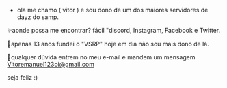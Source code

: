 - ola me chamo ( vitor ) e sou dono de um dos maiores servidores de dayz do samp.

✨️aonde possa me encontrar? fácil "discord, Instagram, Facebook  e Twitter.

🔰apenas 13 anos fundei o "VSRP" hoje em dia não sou mais dono de lá.

📢qualquer dúvida entrem no meu e-mail e mandem um mensagem Vitoremanuel123oi@gmail.com

seja feliz :)

